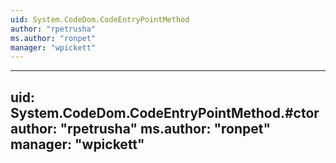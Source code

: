 ```yaml
---
uid: System.CodeDom.CodeEntryPointMethod
author: "rpetrusha"
ms.author: "ronpet"
manager: "wpickett"
---
```


---
uid: System.CodeDom.CodeEntryPointMethod.#ctor
author: "rpetrusha"
ms.author: "ronpet"
manager: "wpickett"
---
